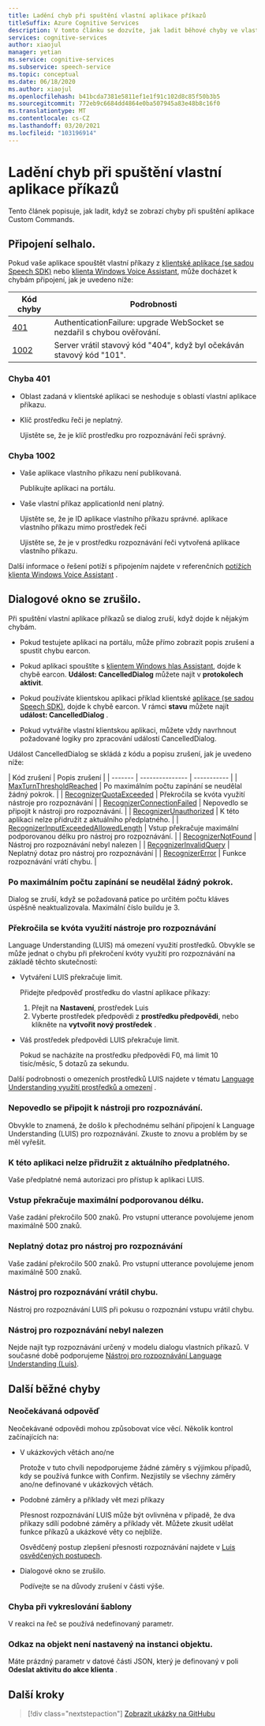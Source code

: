 ```yaml
---
title: Ladění chyb při spuštění vlastní aplikace příkazů
titleSuffix: Azure Cognitive Services
description: V tomto článku se dozvíte, jak ladit běhové chyby ve vlastní aplikaci příkazů.
services: cognitive-services
author: xiaojul
manager: yetian
ms.service: cognitive-services
ms.subservice: speech-service
ms.topic: conceptual
ms.date: 06/18/2020
ms.author: xiaojul
ms.openlocfilehash: b41bcda7381e5811ef1e1f91c102d8c85f50b3b5
ms.sourcegitcommit: 772eb9c6684dd4864e0ba507945a83e48b8c16f0
ms.translationtype: MT
ms.contentlocale: cs-CZ
ms.lasthandoff: 03/20/2021
ms.locfileid: "103196914"
---
```

# <a name="debug-errors-when-running-a-custom-commands-application"></a>Ladění chyb při spuštění vlastní aplikace příkazů

Tento článek popisuje, jak ladit, když se zobrazí chyby při spuštění aplikace Custom Commands. 

## <a name="connection-failed"></a>Připojení selhalo.

Pokud vaše aplikace spouštět vlastní příkazy z [klientské aplikace (se sadou Speech SDK)](./how-to-custom-commands-setup-speech-sdk.md) nebo [klienta Windows Voice Assistant](./how-to-custom-commands-developer-flow-test.md), může docházet k chybám připojení, jak je uvedeno níže:

| Kód chyby | Podrobnosti |
| ------- | -------- |
| [401](#error-401) | AuthenticationFailure: upgrade WebSocket se nezdařil s chybou ověřování. |
| [1002](#error-1002) | Server vrátil stavový kód "404", když byl očekáván stavový kód "101". |

### <a name="error-401"></a>Chyba 401
- Oblast zadaná v klientské aplikaci se neshoduje s oblastí vlastní aplikace příkazu.

- Klíč prostředku řeči je neplatný.
    
    Ujistěte se, že je klíč prostředku pro rozpoznávání řeči správný.

### <a name="error-1002"></a>Chyba 1002 
- Vaše aplikace vlastního příkazu není publikovaná.
    
    Publikujte aplikaci na portálu.

- Vaše vlastní příkaz applicationId není platný.

    Ujistěte se, že je ID aplikace vlastního příkazu správné.
 aplikace vlastního příkazu mimo prostředek řeči

    Ujistěte se, že je v prostředku rozpoznávání řeči vytvořená aplikace vlastního příkazu.

Další informace o řešení potíží s připojením najdete v referenčních [potížích klienta Windows Voice Assistant](https://github.com/Azure-Samples/Cognitive-Services-Voice-Assistant/tree/master/clients/csharp-wpf#troubleshooting) .


## <a name="dialog-is-canceled"></a>Dialogové okno se zrušilo.

Při spuštění vlastní aplikace příkazů se dialog zruší, když dojde k nějakým chybám.

- Pokud testujete aplikaci na portálu, může přímo zobrazit popis zrušení a spustit chybu earcon. 

- Pokud aplikaci spouštíte s [klientem Windows hlas Assistant](./how-to-custom-commands-developer-flow-test.md), dojde k chybě earcon. **Událost: CancelledDialog** můžete najít v **protokolech aktivit**.

- Pokud používáte klientskou aplikaci příklad klientské [aplikace (se sadou Speech SDK)](./how-to-custom-commands-setup-speech-sdk.md), dojde k chybě earcon. V rámci **stavu** můžete najít **událost: CancelledDialog** .

- Pokud vytváříte vlastní klientskou aplikaci, můžete vždy navrhnout požadované logiky pro zpracování událostí CancelledDialog.

Událost CancelledDialog se skládá z kódu a popisu zrušení, jak je uvedeno níže:

| Kód zrušení | Popis zrušení |
| ------- | --------------- | ----------- |
| [MaxTurnThresholdReached](#no-progress-was-made-after-the-max-number-of-turns-allowed) | Po maximálním počtu zapínání se neudělal žádný pokrok. |
| [RecognizerQuotaExceeded](#recognizer-usage-quota-exceeded) | Překročila se kvóta využití nástroje pro rozpoznávání |
| [RecognizerConnectionFailed](#connection-to-the-recognizer-failed) | Nepovedlo se připojit k nástroji pro rozpoznávání. |
| [RecognizerUnauthorized](#this-application-cannot-be-accessed-with-the-current-subscription) | K této aplikaci nelze přidružit z aktuálního předplatného. |
| [RecognizerInputExceededAllowedLength](#input-exceeds-the-maximum-supported-length) | Vstup překračuje maximální podporovanou délku pro nástroj pro rozpoznávání. |
| [RecognizerNotFound](#recognizer-not-found) | Nástroj pro rozpoznávání nebyl nalezen |
| [RecognizerInvalidQuery](#invalid-query-for-the-recognizer) | Neplatný dotaz pro nástroj pro rozpoznávání |
| [RecognizerError](#recognizer-return-an-error) | Funkce rozpoznávání vrátí chybu. |

### <a name="no-progress-was-made-after-the-max-number-of-turns-allowed"></a>Po maximálním počtu zapínání se neudělal žádný pokrok.
Dialog se zruší, když se požadovaná patice po určitém počtu kláves úspěšně neaktualizovala. Maximální číslo buildu je 3.

### <a name="recognizer-usage-quota-exceeded"></a>Překročila se kvóta využití nástroje pro rozpoznávání
Language Understanding (LUIS) má omezení využití prostředků. Obvykle se může jednat o chybu při překročení kvóty využití pro rozpoznávání na základě těchto skutečností: 
- Vytváření LUIS překračuje limit.

    Přidejte předpověď prostředku do vlastní aplikace příkazy: 
    1. Přejít na **Nastavení**, prostředek Luis
    1. Vyberte prostředek předpovědi z **prostředku předpovědi**, nebo klikněte na **vytvořit nový prostředek** . 

- Váš prostředek předpovědi LUIS překračuje limit.

    Pokud se nacházíte na prostředku předpovědi F0, má limit 10 tisíc/měsíc, 5 dotazů za sekundu.

Další podrobnosti o omezeních prostředků LUIS najdete v tématu [Language Understanding využití prostředků a omezení](../luis/luis-limits.md#resource-usage-and-limits) .

### <a name="connection-to-the-recognizer-failed"></a>Nepovedlo se připojit k nástroji pro rozpoznávání.
Obvykle to znamená, že došlo k přechodnému selhání připojení k Language Understanding (LUIS) pro rozpoznávání. Zkuste to znovu a problém by se měl vyřešit.

### <a name="this-application-cannot-be-accessed-with-the-current-subscription"></a>K této aplikaci nelze přidružit z aktuálního předplatného.
Vaše předplatné nemá autorizaci pro přístup k aplikaci LUIS. 

### <a name="input-exceeds-the-maximum-supported-length"></a>Vstup překračuje maximální podporovanou délku.
Vaše zadání překročilo 500 znaků. Pro vstupní utterance povolujeme jenom maximálně 500 znaků.

### <a name="invalid-query-for-the-recognizer"></a>Neplatný dotaz pro nástroj pro rozpoznávání
Vaše zadání překročilo 500 znaků. Pro vstupní utterance povolujeme jenom maximálně 500 znaků.

### <a name="recognizer-return-an-error"></a>Nástroj pro rozpoznávání vrátil chybu.
Nástroj pro rozpoznávání LUIS při pokusu o rozpoznání vstupu vrátil chybu.

### <a name="recognizer-not-found"></a>Nástroj pro rozpoznávání nebyl nalezen
Nejde najít typ rozpoznávání určený v modelu dialogu vlastních příkazů. V současné době podporujeme [Nástroj pro rozpoznávání Language Understanding (Luis)](https://www.luis.ai/).

## <a name="other-common-errors"></a>Další běžné chyby
### <a name="unexpected-response"></a>Neočekávaná odpověď
Neočekávané odpovědi mohou způsobovat více věcí. Několik kontrol začínajících na:
- V ukázkových větách ano/ne

    Protože v tuto chvíli nepodporujeme žádné záměry s výjimkou případů, kdy se používá funkce with Confirm. Nezjistily se všechny záměry ano/ne definované v ukázkových větách.

- Podobné záměry a příklady vět mezi příkazy

    Přesnost rozpoznávání LUIS může být ovlivněna v případě, že dva příkazy sdílí podobné záměry a příklady vět. Můžete zkusit udělat funkce příkazů a ukázkové věty co nejblíže.

    Osvědčený postup zlepšení přesnosti rozpoznávání najdete v [Luis osvědčených postupech](../luis/luis-concept-best-practices.md).

- Dialogové okno se zrušilo.
    
    Podívejte se na důvody zrušení v části výše.

### <a name="error-while-rendering-the-template"></a>Chyba při vykreslování šablony
V reakci na řeč se používá nedefinovaný parametr. 

### <a name="object-reference-not-set-to-an-instance-of-an-object"></a>Odkaz na objekt není nastavený na instanci objektu.
Máte prázdný parametr v datové části JSON, který je definovaný v poli **Odeslat aktivitu do akce klienta** .

## <a name="next-steps"></a>Další kroky

> [!div class="nextstepaction"]
> [Zobrazit ukázky na GitHubu](https://aka.ms/speech/cc-samples)
